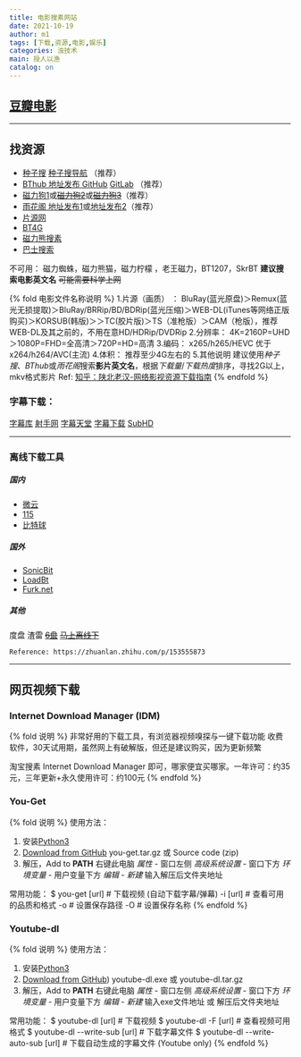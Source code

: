 ```yaml
---
title: 电影搜素网站
date: 2021-10-19
author: m1
tags: [下载,资源,电影,娱乐]
categories: 浊技术
main: 授人以渔
catalog: on
---
```

## [豆瓣电影](https://movie.douban.com/)
---
## 找资源

* [种子搜](https://www.zhongzidi9.com/) [种子搜导航](https://www.zhongzidizhi.com/) （推荐）
* [BThub 地址发布 GitHub](https://github.com/fwonggh/Bthub) [GitLab](https://gitlab.com/fwonggh/Bthub/-/blob/master/README.md) （推荐）
* [磁力狗1](http://clg00.site)或~~[磁力狗2](http://clg.im)~~或~~[磁力狗3](http://ciligou.app)~~（推荐）
* [雨花阁 地址发布1](https://github.com/yuhuage/dizhi)或[地址发布2](https://bitbucket.org/yuhuage/yuhuage/src/master/)（推荐）
* [片源网](https://pianyuan.org)
* [BT4G](https://bt4g.org/)
* [磁力熊搜素](https://www.cilixiong.com/search/)
* [巴士搜索](http://bashi5.com)

不可用：
磁力蜘蛛，磁力熊猫，磁力柠檬 ，老王磁力，BT1207，SkrBT
**建议搜索电影英文名**
~~可能需要科学上网~~

{% fold 电影文件名称说明 %}
1.片源（画质） ：
BluRay(蓝光原盘)＞Remux(蓝光无损提取)＞BluRay/BRRip/BD/BDRip(蓝光压缩)＞WEB-DL(iTunes等网络正版购买)＞KORSUB(韩版)＞＞TC(胶片版)＞TS（准枪版）＞CAM（枪版），推荐WEB-DL及其之前的，不用在意HD/HDRip/DVDRip
2.分辨率：   4K=2160P=UHD＞1080P=FHD=全高清＞720P=HD=高清
3.编码：     x265/h265/HEVC 优于 x264/h264/AVC(主流)
4.体积：     推荐至少4G左右的
5.其他说明 建议使用*种子搜*、*BThub*或*雨花阁*搜索**影片英文名**，根据*下载量*/*下载热度*排序，寻找2G以上，mkv格式影片
    Ref: [知乎：陕北老汉-网络影视资源下载指南](https://zhuanlan.zhihu.com/p/28715214)
{% endfold %}

### 字幕下载：
[字幕库](http://zimuku.org)
[射手网](https://assrt.net/)
[字幕天堂](http://www.zmtiantang.cc/)
[字幕下载](http://www.zmxiazai.com/)
[SubHD](https://subhd.tv)

---
### 离线下载工具

##### 国内
* [微云](https://www.weiyun.com)
* [115](https://115.com)
* [比特球](https://pan.bitqiu.com/)

##### 国外
* [SonicBit](https://dash.sonicbit.net/)
* [LoadBt](https://www.loadbt.com/files)
* [Furk.net](https://www.furk.net/)

##### 其他
度盘 渣雷 ~~[6盘](https://v3-beta.6pan.cn/)~~ ~~[马上离线下](https://browser.enjoymore.fun/)~~


    Reference: https://zhuanlan.zhihu.com/p/153555873

---

## 网页视频下载 

### Internet Download Manager (IDM)
{% fold 说明 %}
非常好用的下载工具，有浏览器视频嗅探与一键下载功能
收费软件，30天试用期，虽然网上有破解版，但还是建议购买，因为更新频繁

淘宝搜素 Internet Download Manager 即可，哪家便宜买哪家。一年许可：约35元，三年更新+永久使用许可：约100元
{% endfold %}

### You-Get

{% fold 说明 %}
使用方法：
1. 安装[Python3](https://www.python.org/downloads/)
2. [Download from GitHub](https://github.com/soimort/you-get/releases) you-get.tar.gz 或 Source code (zip)
3. 解压，Add to **PATH**
    右键此电脑 *属性* - 窗口左侧 *高级系统设置* - 窗口下方 *环境变量* - 用户变量下方 *编辑* - *新建* 输入解压后文件夹地址

常用功能：
    $ you-get [url]  # 下载视频 (自动下载字幕/弹幕)
    -i [url]  # 查看可用的品质和格式
    -o  # 设置保存路径
    -O  # 设置保存名称
{% endfold %}

### Youtube-dl

{% fold 说明 %}
使用方法：
1. 安装[Python3](https://www.python.org/downloads/)
2. [Download from GitHub](https://github.com/ytdl-org/youtube-dl/releases)) youtube-dl.exe 或 youtube-dl.tar.gz
3. 解压，Add to **PATH**
    右键此电脑 *属性* - 窗口左侧 *高级系统设置* - 窗口下方 *环境变量* - 用户变量下方 *编辑* - *新建* 输入exe文件地址 或 解压后文件夹地址

常用功能：
    $ youtube-dl [url]  # 下载视频
    $ youtube-dl -F [url]  # 查看视频可用格式
    $ youtube-dl --write-sub [url]  # 下载字幕文件
    $ youtube-dl --write-auto-sub [url]  # 下载自动生成的字幕文件 (Youtube only)
{% endfold %}

